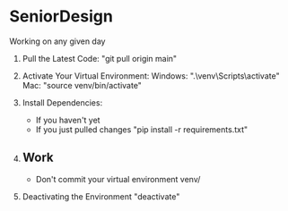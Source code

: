 # SeniorDesign






Working on any given day

1. Pull the Latest Code:
    "git pull origin main"

2. Activate Your Virtual Environment:
    Windows: ".\venv\Scripts\activate"
    Mac: "source venv/bin/activate"

3. Install Dependencies:
    - If you haven't yet
    - If you just pulled changes
    "pip install -r requirements.txt"

4. Work
    - 
    - Don't commit your virtual environment venv/

5. Deactivating the Environment
    "deactivate"